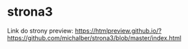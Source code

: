 # strona3

Link do strony preview:
https://htmlpreview.github.io/?https://github.com/michalber/strona3/blob/master/index.html
